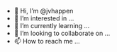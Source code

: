 - 👋 Hi, I’m @jvhappen
- 👀 I’m interested in ...
- 🌱 I’m currently learning ...
- 💞️ I’m looking to collaborate on ...
- 📫 How to reach me ...

<!---
jvhappen/jvhappen is a ✨ special ✨ repository because its `README.md` (this file) appears on your GitHub profile.
You can click the Preview link to take a look at your changes.
--->
